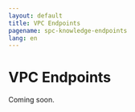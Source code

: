 ```yaml
---
layout: default
title: VPC Endpoints
pagename: spc-knowledge-endpoints
lang: en
---
```


# VPC Endpoints

Coming soon.